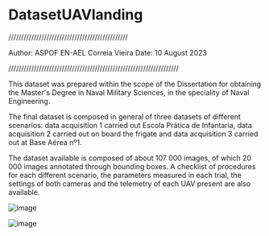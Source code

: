 # DatasetUAVlanding
///////////////////////////////////////////////

Author: ASPOF EN-AEL Correia Vieira
Date: 10 August 2023

///////////////////////////////////////////////////////////////////


This dataset was prepared within the scope of the Dissertation for obtaining the Master's Degree in Naval Military Sciences, in the speciality of Naval Engineering.

The final dataset is composed in general of three datasets of different scenarios: data acquisition 1 carried out Escola Prática de Infantaria, data acquisition 2 carried out on board the frigate and data acquisition 3 carried out at Base Aérea nº1.

The dataset available is composed of about 107 000 images, of which 20 000 images annotated through bounding boxes. A checklist of procedures for each different scenario, the parameters measured in each trial, the settings of both cameras and the telemetry of each UAV present are also available.

![image](https://github.com/Matildevieira00/DatasetUAVlanding/assets/126574233/e5eb546e-e550-48ef-8950-23fcc2e5edbf)

![image](https://github.com/Matildevieira00/DatasetUAVlanding/assets/126574233/c7c2db76-c73c-4ee7-a84a-ae200acb616d)
